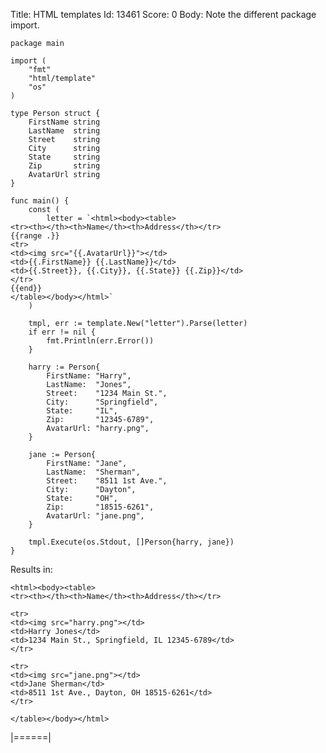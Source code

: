 Title: HTML templates
Id: 13461
Score: 0
Body:
Note the different package import.

    package main

    import (
        "fmt"
        "html/template"
        "os"
    )

    type Person struct {
        FirstName string
        LastName  string
        Street    string
        City      string
        State     string
        Zip       string
        AvatarUrl string
    }

    func main() {
        const (
            letter = `<html><body><table>
    <tr><th></th><th>Name</th><th>Address</th></tr>
    {{range .}}
    <tr>
    <td><img src="{{.AvatarUrl}}"></td>
    <td>{{.FirstName}} {{.LastName}}</td>
    <td>{{.Street}}, {{.City}}, {{.State}} {{.Zip}}</td>
    </tr>
    {{end}}
    </table></body></html>`
        )

        tmpl, err := template.New("letter").Parse(letter)
        if err != nil {
            fmt.Println(err.Error())
        }

        harry := Person{
            FirstName: "Harry",
            LastName:  "Jones",
            Street:    "1234 Main St.",
            City:      "Springfield",
            State:     "IL",
            Zip:       "12345-6789",
            AvatarUrl: "harry.png",
        }

        jane := Person{
            FirstName: "Jane",
            LastName:  "Sherman",
            Street:    "8511 1st Ave.",
            City:      "Dayton",
            State:     "OH",
            Zip:       "18515-6261",
            AvatarUrl: "jane.png",
        }

        tmpl.Execute(os.Stdout, []Person{harry, jane})
    }

Results in:

    <html><body><table>
    <tr><th></th><th>Name</th><th>Address</th></tr>
    
    <tr>
    <td><img src="harry.png"></td>
    <td>Harry Jones</td>
    <td>1234 Main St., Springfield, IL 12345-6789</td>
    </tr>
    
    <tr>
    <td><img src="jane.png"></td>
    <td>Jane Sherman</td>
    <td>8511 1st Ave., Dayton, OH 18515-6261</td>
    </tr>

    </table></body></html>
|======|
